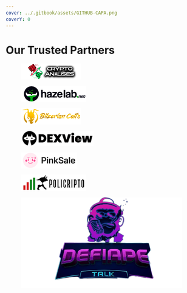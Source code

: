 ```yaml
---
cover: ../.gitbook/assets/GITHUB-CAPA.png
coverY: 0
---
```


# Our Trusted Partners

<figure><img src="../.gitbook/assets/cRYPTO ANALISE.png" alt=""><figcaption></figcaption></figure>

<figure><img src="../.gitbook/assets/hAZE.png" alt=""><figcaption></figcaption></figure>

<figure><img src="../.gitbook/assets/bILZERIAN CALLS.png" alt=""><figcaption></figcaption></figure>

<figure><img src="../.gitbook/assets/DEX VIEW.png" alt=""><figcaption></figcaption></figure>

<figure><img src="../.gitbook/assets/pINKSALE.png" alt=""><figcaption></figcaption></figure>

<figure><img src="../.gitbook/assets/POLYCRIPTO.png" alt=""><figcaption></figcaption></figure>

<figure><img src="../.gitbook/assets/photo_2023-02-03_09-54-00-removebg-preview.png" alt=""><figcaption></figcaption></figure>

